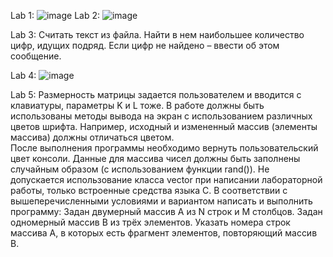 Lab 1:
![image](https://github.com/user-attachments/assets/a4b28fea-9c4a-49f9-b27c-41d34b0a8a92)
Lab 2:
![image](https://github.com/user-attachments/assets/3d6a740e-563c-4ce0-9823-e00c055b2a2c)

Lab 3: Считать текст из файла. Найти в нем наибольшее количество цифр, идущих подряд. Если цифр не найдено – ввести об этом сообщение.

Lab 4:
![image](https://github.com/user-attachments/assets/1de07d1d-f1ee-47b4-914b-667794829acd)

Lab 5: 
Размерность матрицы задается пользователем и вводится с клавиатуры, параметры K и L тоже. 
В работе должны быть использованы методы вывода на экран с использованием различных цветов шрифта. Например, исходный и измененный массив (элементы массива) должны отличаться цветом.  
После выполнения программы необходимо вернуть пользовательский цвет консоли.
Данные для массива чисел должны быть заполнены случайным образом (с использованием функции rand()).
Не допускается использование класса vector при написании лабораторной работы, только встроенные средства языка C.
В соответствии с вышеперечисленными условиями и вариантом написать и выполнить программу: 
Задан двумерный массив А из N строк и М столбцов. Задан одномерный массив В из трёх элементов. Указать номера строк массива А, в которых есть фрагмент элементов, повторяющий массив В.


